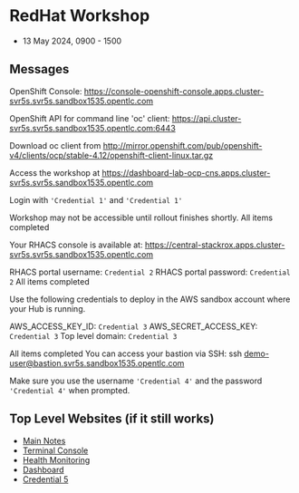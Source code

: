 # RedHat Workshop
- 13 May 2024, 0900 - 1500

## Messages

OpenShift Console: https://console-openshift-console.apps.cluster-svr5s.svr5s.sandbox1535.opentlc.com

OpenShift API for command line 'oc' client: https://api.cluster-svr5s.svr5s.sandbox1535.opentlc.com:6443

Download oc client from http://mirror.openshift.com/pub/openshift-v4/clients/ocp/stable-4.12/openshift-client-linux.tar.gz

Access the workshop at https://dashboard-lab-ocp-cns.apps.cluster-svr5s.svr5s.sandbox1535.opentlc.com

Login with `'Credential 1'` and `'Credential 1'`

Workshop may not be accessible until rollout finishes shortly.
All items completed

Your RHACS console is available at:
https://central-stackrox.apps.cluster-svr5s.svr5s.sandbox1535.opentlc.com

RHACS portal username: `Credential 2`
RHACS portal password: `Credential 2`
All items completed

Use the following credentials to deploy in the AWS sandbox account where your Hub is running.

AWS_ACCESS_KEY_ID: `Credential 3`
AWS_SECRET_ACCESS_KEY: `Credential 3`
Top level domain: `Credential 3`

All items completed
You can access your bastion via SSH:
ssh demo-user@bastion.svr5s.sandbox1535.opentlc.com

Make sure you use the username `'Credential 4'` and the password `'Credential 4'` when prompted.

## Top Level Websites (if it still works)
- [Main Notes](https://dashboard-lab-ocp-cns.apps.cluster-svr5s.svr5s.sandbox1535.opentlc.com/workshop/environment)
- [Terminal Console](https://dashboard-lab-ocp-cns.apps.cluster-svr5s.svr5s.sandbox1535.opentlc.com/dashboard/)
- [Health Monitoring](https://console-openshift-console.apps.cluster-svr5s.svr5s.sandbox1535.opentlc.com/dashboards)
- [Dashboard](https://central-stackrox.apps.cluster-svr5s.svr5s.sandbox1535.opentlc.com/main/dashboard)
- [Credential 5](Credentials)
